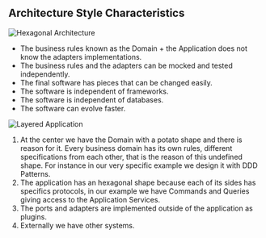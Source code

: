 ## Architecture Style Characteristics

![Hexagonal Architecture](https://raw.githubusercontent.com/ivanpaulovich/caju/master/images/hexagonal.png)

* The business rules known as the Domain + the Application does not know the adapters implementations.
* The business rules and the adapters can be mocked and tested independently.
* The final software has pieces that can be changed easily.
* The software is independent of frameworks.
* The software is independent of databases.
* The software can evolve faster.

![Layered Application](https://raw.githubusercontent.com/ivanpaulovich/caju/master/images/Layers.png)

1. At the center we have the Domain with a potato shape and there is reason for it. Every business domain has its own rules, different specifications from each other, that is the reason of this undefined shape. For instance in our very specific example we design it with DDD Patterns.
2. The application has an hexagonal shape because each of its sides has specifics protocols, in our example we have Commands and Queries giving access to the Application Services.
3. The ports and adapters are implemented outside of the application as plugins.
4. Externally we have other systems.
